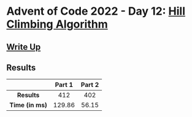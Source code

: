 # Advent of Code 2022 - Day 12: [Hill Climbing Algorithm](https://adventofcode.com/2022/day/12)

## [Write Up](https://codingap.github.io/advent-of-code/writeups/2022/day12)

## Results

|                  | **Part 1** | **Part 2** |
| :--------------: | :--------: | :--------: |
|   **Results**    | 412 | 402 |
| **Time (in ms)** | 129.86 | 56.15 |
